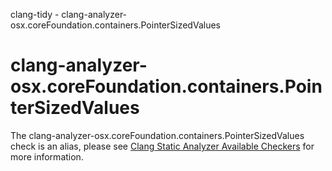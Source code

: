 clang-tidy -
clang-analyzer-osx.coreFoundation.containers.PointerSizedValues

</div>

<div class="meta"
http-equiv=refresh="5;URL=https://clang.llvm.org/docs/analyzer/checkers.html#osx-corefoundation-containers-pointersizedvalues">

</div>

# clang-analyzer-osx.coreFoundation.containers.PointerSizedValues

The clang-analyzer-osx.coreFoundation.containers.PointerSizedValues
check is an alias, please see [Clang Static Analyzer Available
Checkers](https://clang.llvm.org/docs/analyzer/checkers.html#osx-corefoundation-containers-pointersizedvalues)
for more information.
